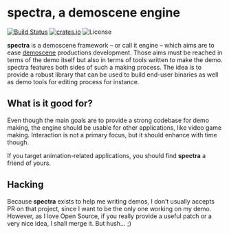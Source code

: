 # spectra, a demoscene engine

[![Build Status](https://travis-ci.org/phaazon/spectra.svg?branch=master)](https://travis-ci.org/phaazon/spectra)
[![crates.io](https://img.shields.io/crates/v/spectra.svg)](https://crates.io/crates/spectra)
![License](https://img.shields.io/badge/license-BSD3-blue.svg?style=flat)

**spectra** is a demoscene framework – or call it engine – which aims are to ease [demoscene](https://en.wikipedia.org/wiki/Demoscene)
productions development. Those aims must be reached in terms of the demo itself but also in terms of
tools written to make the demo. spectra features both sides of such a making process. The idea is to
provide a robust library that can be used to build end-user binaries as well as demo tools for
editing process for instance.

## What is it good for?

Even though the main goals are to provide a strong codebase for demo making, the engine should be
usable for other applications, like video game making. Interaction is not a primary focus, but it
should enhance with time though.

If you target animation-related applications, you should find **spectra** a friend of yours.

## Hacking

Because **spectra** exists to help me writing demos, I don’t usually accepts PR on that project,
since I want to be the only one working on my demo. However, as I love Open Source, if you really
provide a useful patch or a very nice idea, I shall merge it. But hush… ;)
